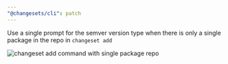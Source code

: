 ```yaml
---
"@changesets/cli": patch
---
```


Use a single prompt for the semver version type when there is only a single package in the repo in `changeset add`

![changeset add command with single package repo](https://user-images.githubusercontent.com/11481355/75123292-40f78f00-56fa-11ea-9e16-fe3f5e2d9cf5.gif)
